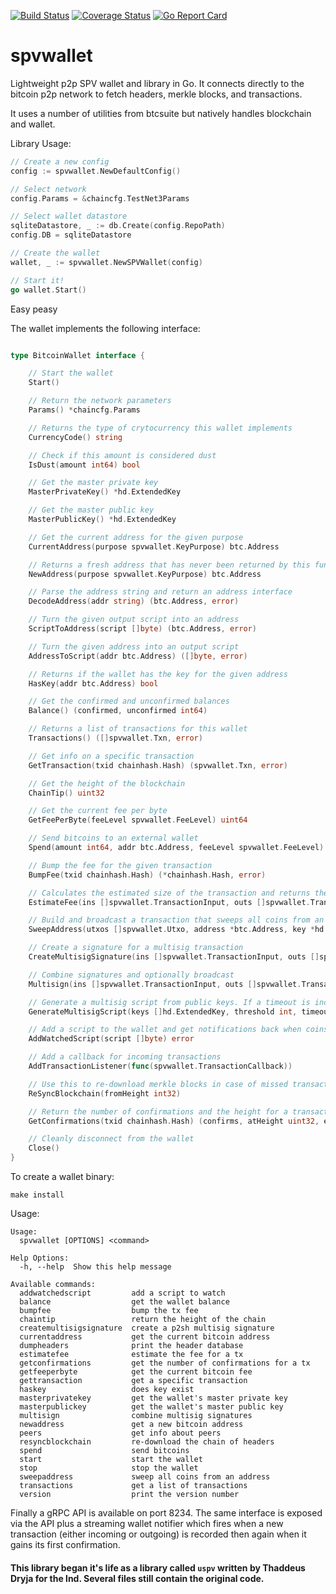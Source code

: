 [![Build Status](https://travis-ci.org/OpenBazaar/spvwallet.svg?branch=master)](https://travis-ci.org/OpenBazaar/spvwallet)
[![Coverage Status](https://coveralls.io/repos/github/OpenBazaar/spvwallet/badge.svg?branch=master)](https://coveralls.io/github/OpenBazaar/spvwallet?branch=master)
[![Go Report Card](https://goreportcard.com/badge/github.com/qshuai/blockchain-wallet)](https://goreportcard.com/report/github.com/qshuai/blockchain-wallet)

# spvwallet

Lightweight p2p SPV wallet and library in Go. It connects directly to the bitcoin p2p network to fetch headers, merkle blocks, and transactions.

It uses a number of utilities from btcsuite but natively handles blockchain and wallet.

Library Usage:
```go
// Create a new config
config := spvwallet.NewDefaultConfig()

// Select network
config.Params = &chaincfg.TestNet3Params

// Select wallet datastore
sqliteDatastore, _ := db.Create(config.RepoPath)
config.DB = sqliteDatastore

// Create the wallet
wallet, _ := spvwallet.NewSPVWallet(config)

// Start it!
go wallet.Start()
```

Easy peasy

The wallet implements the following interface:
```go

type BitcoinWallet interface {

	// Start the wallet
	Start()

	// Return the network parameters
	Params() *chaincfg.Params

	// Returns the type of crytocurrency this wallet implements
	CurrencyCode() string

	// Check if this amount is considered dust
	IsDust(amount int64) bool

	// Get the master private key
	MasterPrivateKey() *hd.ExtendedKey

	// Get the master public key
	MasterPublicKey() *hd.ExtendedKey

	// Get the current address for the given purpose
	CurrentAddress(purpose spvwallet.KeyPurpose) btc.Address

	// Returns a fresh address that has never been returned by this function
	NewAddress(purpose spvwallet.KeyPurpose) btc.Address

	// Parse the address string and return an address interface
	DecodeAddress(addr string) (btc.Address, error)

	// Turn the given output script into an address
	ScriptToAddress(script []byte) (btc.Address, error)

	// Turn the given address into an output script
	AddressToScript(addr btc.Address) ([]byte, error)

	// Returns if the wallet has the key for the given address
	HasKey(addr btc.Address) bool

	// Get the confirmed and unconfirmed balances
	Balance() (confirmed, unconfirmed int64)

	// Returns a list of transactions for this wallet
	Transactions() ([]spvwallet.Txn, error)

	// Get info on a specific transaction
	GetTransaction(txid chainhash.Hash) (spvwallet.Txn, error)

	// Get the height of the blockchain
	ChainTip() uint32

	// Get the current fee per byte
	GetFeePerByte(feeLevel spvwallet.FeeLevel) uint64

	// Send bitcoins to an external wallet
	Spend(amount int64, addr btc.Address, feeLevel spvwallet.FeeLevel) (*chainhash.Hash, error)

	// Bump the fee for the given transaction
	BumpFee(txid chainhash.Hash) (*chainhash.Hash, error)

	// Calculates the estimated size of the transaction and returns the total fee for the given feePerByte
	EstimateFee(ins []spvwallet.TransactionInput, outs []spvwallet.TransactionOutput, feePerByte uint64) uint64

	// Build and broadcast a transaction that sweeps all coins from an address. If it is a p2sh multisig, the redeemScript must be included
	SweepAddress(utxos []spvwallet.Utxo, address *btc.Address, key *hd.ExtendedKey, redeemScript *[]byte, feeLevel spvwallet.FeeLevel) (*chainhash.Hash, error)

	// Create a signature for a multisig transaction
	CreateMultisigSignature(ins []spvwallet.TransactionInput, outs []spvwallet.TransactionOutput, key *hd.ExtendedKey, redeemScript []byte, feePerByte uint64) ([]spvwallet.Signature, error)

	// Combine signatures and optionally broadcast
	Multisign(ins []spvwallet.TransactionInput, outs []spvwallet.TransactionOutput, sigs1 []spvwallet.Signature, sigs2 []spvwallet.Signature, redeemScript []byte, feePerByte uint64, broadcast bool) ([]byte, error)

	// Generate a multisig script from public keys. If a timeout is included the returned script should be a timelocked escrow which releases using the timeoutKey.
	GenerateMultisigScript(keys []hd.ExtendedKey, threshold int, timeout time.Duration, timeoutKey *hd.ExtendedKey) (addr btc.Address, redeemScript []byte, err error)

	// Add a script to the wallet and get notifications back when coins are received or spent from it
	AddWatchedScript(script []byte) error

	// Add a callback for incoming transactions
	AddTransactionListener(func(spvwallet.TransactionCallback))

	// Use this to re-download merkle blocks in case of missed transactions
	ReSyncBlockchain(fromHeight int32)

	// Return the number of confirmations and the height for a transaction
	GetConfirmations(txid chainhash.Hash) (confirms, atHeight uint32, err error)

	// Cleanly disconnect from the wallet
	Close()
}
```

To create a wallet binary:
```
make install
```

Usage:
```
Usage:
  spvwallet [OPTIONS] <command>

Help Options:
  -h, --help  Show this help message

Available commands:
  addwatchedscript         add a script to watch
  balance                  get the wallet balance
  bumpfee                  bump the tx fee
  chaintip                 return the height of the chain
  createmultisigsignature  create a p2sh multisig signature
  currentaddress           get the current bitcoin address
  dumpheaders              print the header database
  estimatefee              estimate the fee for a tx
  getconfirmations         get the number of confirmations for a tx
  getfeeperbyte            get the current bitcoin fee
  gettransaction           get a specific transaction
  haskey                   does key exist
  masterprivatekey         get the wallet's master private key
  masterpublickey          get the wallet's master public key
  multisign                combine multisig signatures
  newaddress               get a new bitcoin address
  peers                    get info about peers
  resyncblockchain         re-download the chain of headers
  spend                    send bitcoins
  start                    start the wallet
  stop                     stop the wallet
  sweepaddress             sweep all coins from an address
  transactions             get a list of transactions
  version                  print the version number

```

Finally a gRPC API is available on port 8234. The same interface is exposed via the API plus a streaming wallet notifier which fires when a new transaction (either incoming or outgoing) is recorded then again when it gains its first confirmation.

#### This library began it's life as a library called `uspv` written by Thaddeus Dryja for the lnd. Several files still contain the original code. 
